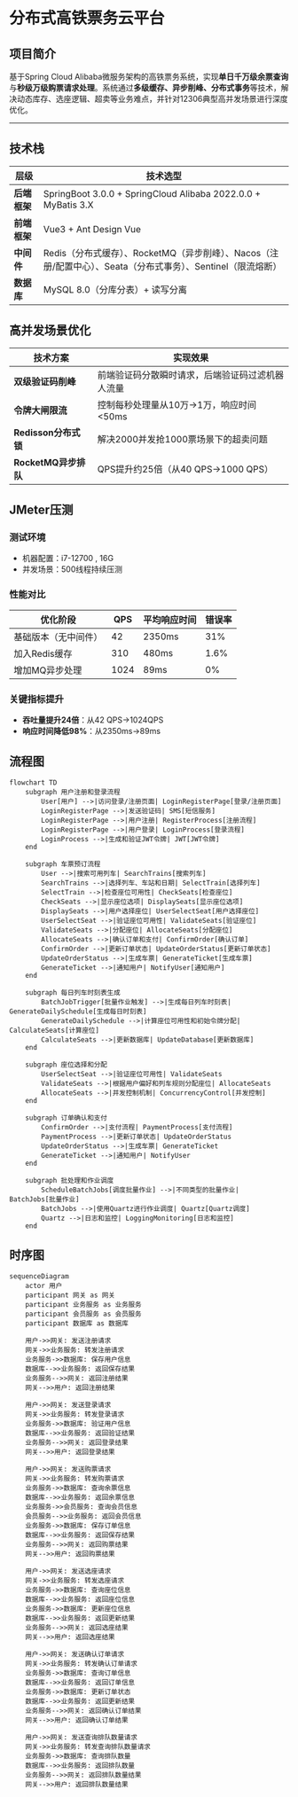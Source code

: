 # 分布式高铁票务云平台

## 项目简介

基于Spring Cloud Alibaba微服务架构的高铁票务系统，实现**单日千万级余票查询**与**秒级万级购票请求处理**。系统通过**多级缓存、异步削峰、分布式事务**等技术，解决动态库存、选座逻辑、超卖等业务难点，并针对12306典型高并发场景进行深度优化。

------

## 技术栈

| 层级         | 技术选型                                                     |
| ------------ | ------------------------------------------------------------ |
| **后端框架** | SpringBoot 3.0.0 + SpringCloud Alibaba 2022.0.0 + MyBatis 3.X |
| **前端框架** | Vue3 + Ant Design Vue                                        |
| **中间件**   | Redis（分布式缓存）、RocketMQ（异步削峰）、Nacos（注册/配置中心）、Seata（分布式事务）、Sentinel（限流熔断） |
| **数据库**   | MySQL 8.0（分库分表）+ 读写分离                              |

## 高并发场景优化

| 技术方案             | 实现效果                                          |
| -------------------- | ------------------------------------------------- |
| **双级验证码削峰**   | 前端验证码分散瞬时请求，后端验证码过滤机器人流量  |
| **令牌大闸限流**       | 控制每秒处理量从10万→1万，响应时间<50ms           |
| **Redisson分布式锁** | 解决2000并发抢1000票场景下的超卖问题              |
| **RocketMQ异步排队** | QPS提升约25倍（从40 QPS→1000 QPS）                |

## JMeter压测

### 测试环境

- 机器配置：i7-12700 , 16G
- 并发场景：500线程持续压测

### 性能对比

| 优化阶段             | QPS  | 平均响应时间 | 错误率 |
| -------------------- | ---- | ------------ | ------ |
| 基础版本（无中间件） | 42   | 2350ms       | 31%    |
| 加入Redis缓存        | 310  | 480ms        | 1.6%   |
| 增加MQ异步处理       | 1024 | 89ms         | 0%     |

### 关键指标提升

- **吞吐量提升24倍**：从42 QPS→1024QPS
- **响应时间降低98%**：从2350ms→89ms

## 流程图

```mermaid
flowchart TD
    subgraph 用户注册和登录流程
        User[用户] -->|访问登录/注册页面| LoginRegisterPage[登录/注册页面]
        LoginRegisterPage -->|发送验证码| SMS[短信服务]
        LoginRegisterPage -->|用户注册| RegisterProcess[注册流程]
        LoginRegisterPage -->|用户登录| LoginProcess[登录流程]
        LoginProcess -->|生成和验证JWT令牌| JWT[JWT令牌]
    end

    subgraph 车票预订流程
        User -->|搜索可用列车| SearchTrains[搜索列车]
        SearchTrains -->|选择列车、车站和日期| SelectTrain[选择列车]
        SelectTrain -->|检查座位可用性| CheckSeats[检查座位]
        CheckSeats -->|显示座位选项| DisplaySeats[显示座位选项]
        DisplaySeats -->|用户选择座位| UserSelectSeat[用户选择座位]
        UserSelectSeat -->|验证座位可用性| ValidateSeats[验证座位]
        ValidateSeats -->|分配座位| AllocateSeats[分配座位]
        AllocateSeats -->|确认订单和支付| ConfirmOrder[确认订单]
        ConfirmOrder -->|更新订单状态| UpdateOrderStatus[更新订单状态]
        UpdateOrderStatus -->|生成车票| GenerateTicket[生成车票]
        GenerateTicket -->|通知用户| NotifyUser[通知用户]
    end

    subgraph 每日列车时刻表生成
        BatchJobTrigger[批量作业触发] -->|生成每日列车时刻表| GenerateDailySchedule[生成每日时刻表]
        GenerateDailySchedule -->|计算座位可用性和初始令牌分配| CalculateSeats[计算座位]
        CalculateSeats -->|更新数据库| UpdateDatabase[更新数据库]
    end

    subgraph 座位选择和分配
        UserSelectSeat -->|验证座位可用性| ValidateSeats
        ValidateSeats -->|根据用户偏好和列车规则分配座位| AllocateSeats
        AllocateSeats -->|并发控制机制| ConcurrencyControl[并发控制]
    end

    subgraph 订单确认和支付
        ConfirmOrder -->|支付流程| PaymentProcess[支付流程]
        PaymentProcess -->|更新订单状态| UpdateOrderStatus
        UpdateOrderStatus -->|生成车票| GenerateTicket
        GenerateTicket -->|通知用户| NotifyUser
    end

    subgraph 批处理和作业调度
        ScheduleBatchJobs[调度批量作业] -->|不同类型的批量作业| BatchJobs[批量作业]
        BatchJobs -->|使用Quartz进行作业调度| Quartz[Quartz调度]
        Quartz -->|日志和监控| LoggingMonitoring[日志和监控]
    end
```

## 时序图

```mermaid
sequenceDiagram
    actor 用户
    participant 网关 as 网关
    participant 业务服务 as 业务服务
    participant 会员服务 as 会员服务
    participant 数据库 as 数据库

    用户->>网关: 发送注册请求
    网关->>业务服务: 转发注册请求
    业务服务->>数据库: 保存用户信息
    数据库-->>业务服务: 返回保存结果
    业务服务-->>网关: 返回注册结果
    网关-->>用户: 返回注册结果

    用户->>网关: 发送登录请求
    网关->>业务服务: 转发登录请求
    业务服务->>数据库: 验证用户信息
    数据库-->>业务服务: 返回验证结果
    业务服务-->>网关: 返回登录结果
    网关-->>用户: 返回登录结果

    用户->>网关: 发送购票请求
    网关->>业务服务: 转发购票请求
    业务服务->>数据库: 查询余票信息
    数据库-->>业务服务: 返回余票信息
    业务服务->>会员服务: 查询会员信息
    会员服务-->>业务服务: 返回会员信息
    业务服务->>数据库: 保存订单信息
    数据库-->>业务服务: 返回保存结果
    业务服务-->>网关: 返回购票结果
    网关-->>用户: 返回购票结果

    用户->>网关: 发送选座请求
    网关->>业务服务: 转发选座请求
    业务服务->>数据库: 查询座位信息
    数据库-->>业务服务: 返回座位信息
    业务服务->>数据库: 更新座位信息
    数据库-->>业务服务: 返回更新结果
    业务服务-->>网关: 返回选座结果
    网关-->>用户: 返回选座结果

    用户->>网关: 发送确认订单请求
    网关->>业务服务: 转发确认订单请求
    业务服务->>数据库: 查询订单信息
    数据库-->>业务服务: 返回订单信息
    业务服务->>数据库: 更新订单状态
    数据库-->>业务服务: 返回更新结果
    业务服务-->>网关: 返回确认订单结果
    网关-->>用户: 返回确认订单结果

    用户->>网关: 发送查询排队数量请求
    网关->>业务服务: 转发查询排队数量请求
    业务服务->>数据库: 查询排队数量
    数据库-->>业务服务: 返回排队数量
    业务服务-->>网关: 返回排队数量结果
    网关-->>用户: 返回排队数量结果
```

